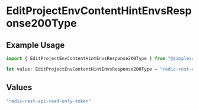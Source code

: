 # EditProjectEnvContentHintEnvsResponse200Type

## Example Usage

```typescript
import { EditProjectEnvContentHintEnvsResponse200Type } from "@simplesagar/vercel/models/editprojectenvop.js";

let value: EditProjectEnvContentHintEnvsResponse200Type = "redis-rest-api-read-only-token";
```

## Values

```typescript
"redis-rest-api-read-only-token"
```